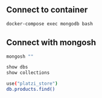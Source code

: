 ## Connect to container

```sh
docker-compose exec mongodb bash
```

## Connect with mongosh

```sh
mongosh ""
```

```sh
show dbs
show collections
```

```sh
use("platzi_store")
db.products.find()
```